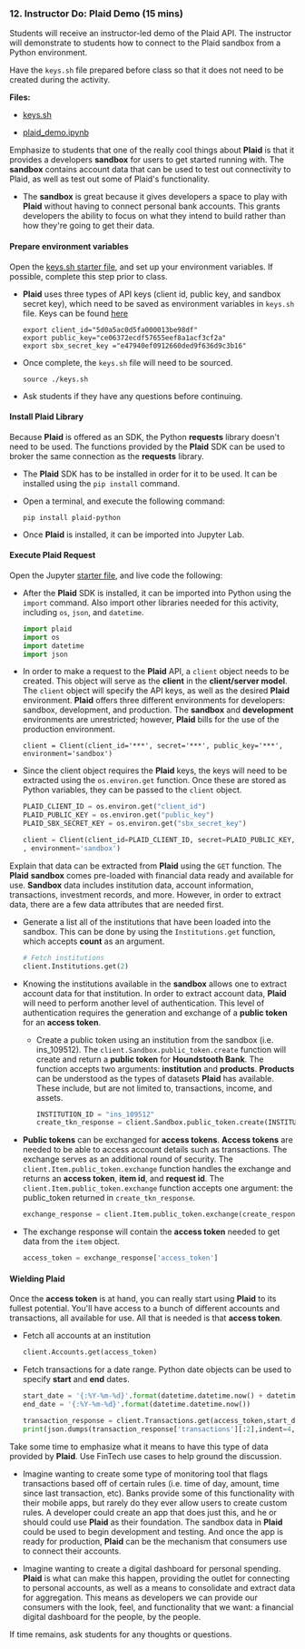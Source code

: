 ### 12. Instructor Do: Plaid Demo (15 mins)

Students will receive an instructor-led demo of the Plaid API. The instructor will demonstrate to students how to connect to the Plaid sandbox from a Python environment.

Have the `keys.sh` file prepared before class so that it does not need to be created during the activity.

**Files:**

* [keys.sh](Activities/12-Ins_Plaid_Demo/Solved/keys.sh)

* [plaid_demo.ipynb](Activities/12-Ins_Plaid_Demo/Solved/plaid_demo.ipynb)

Emphasize to students that one of the really cool things about **Plaid** is that it provides a developers **sandbox** for users to get started running with. The **sandbox** contains account data that can be used to test out connectivity to Plaid, as well as test out some of Plaid's functionality.

* The **sandbox** is great because it gives developers a space to play with **Plaid** without having to connect personal bank accounts. This grants developers the ability to focus on what they intend to build rather than how they're going to get their data.

#### Prepare environment variables

Open the [keys.sh starter file](Activities/12-Ins_Plaid_Demo/Solved/keys.sh), and set up your environment variables. If possible, complete this step prior to class.

* **Plaid** uses three types of API keys (client id, public key, and sandbox secret key), which need to be saved as environment variables in `keys.sh` file. Keys can be found [here](https://dashboard.plaid.com/account/keys)

  ```shell
  export client_id="5d0a5ac0d5fa000013be98df"
  export public_key="ce06372ecdf57655eef8a1acf3cf2a"
  export sbx_secret_key ="e47940ef0912660ded9f636d9c3b16"
  ```

* Once complete, the `keys.sh` file will need to be sourced.

  ```shell
  source ./keys.sh
  ```

* Ask students if they have any questions before continuing.

#### Install Plaid Library

Because **Plaid** is offered as an SDK, the Python **requests** library doesn't need to be used. The functions provided by the **Plaid** SDK can be used to broker the same connection as the **requests** library.

* The **Plaid** SDK has to be installed in order for it to be used. It can be installed using the `pip install` command.

* Open a terminal, and execute the following command:

  ```shell
  pip install plaid-python
  ```

* Once **Plaid** is installed, it can be imported into Jupyter Lab.

#### Execute Plaid Request

Open the Jupyter [starter file](Activities/12-Ins_Plaid_Demo/Solved/plaid_demo.ipynb), and live code the following:

* After the **Plaid** SDK is installed, it can be imported into Python using the `import` command. Also import other libraries needed for this activity, including `os`, `json`, and `datetime`.

  ```python
  import plaid
  import os
  import datetime
  import json
  ```

* In order to make a request to the **Plaid** API, a `client` object needs to be created. This object will serve as the **client** in the **client/server model**. The `client` object will specify the API keys, as well as the desired **Plaid** environment. **Plaid** offers three different environments for developers: sandbox, development, and production. The **sandbox** and **development** environments are unrestricted; however, **Plaid** bills for the use of the production environment.

  ```
  client = Client(client_id='***', secret='***', public_key='***', environment='sandbox')
  ```

* Since the client object requires the **Plaid** keys, the keys will need to be extracted using the `os.environ.get` function. Once these are stored as Python variables, they can be passed to the `client` object.

  ```python
  PLAID_CLIENT_ID = os.environ.get("client_id")
  PLAID_PUBLIC_KEY = os.environ.get("public_key")
  PLAID_SBX_SECRET_KEY = os.environ.get("sbx_secret_key")

  client = Client(client_id=PLAID_CLIENT_ID, secret=PLAID_PUBLIC_KEY, public_key=PLAID_SBX_SECRET_KEY
  , environment='sandbox')
  ```

Explain that data can be extracted from **Plaid** using the `GET` function. The **Plaid** **sandbox** comes pre-loaded with financial data ready and available for use. **Sandbox** data includes institution data, account information, transactions, investment records, and more. However, in order to extract data, there are a few data attributes that are needed first.

* Generate a list all of the institutions that have been loaded into the sandbox. This can be done by using the `Institutions.get` function, which accepts **count** as an argument.

  ```python
  # Fetch institutions
  client.Institutions.get(2)
  ```

* Knowing the institutions available in the **sandbox** allows one to extract account data for that institution. In order to extract account data, **Plaid** will need to perform another level of authentication. This level of authentication requires the generation and exchange of a **public token** for an **access token**.

  * Create a public token using an institution from the sandbox (i.e. ins_109512). The `client.Sandbox.public_token.create` function will create and return a **public token** for **Houndstooth Bank**. The function accepts two arguments: **institution** and **products**. **Products** can be understood as the types of datasets **Plaid** has available. These include, but are not limited to, transactions, income, and assets.

    ```python
    INSTITUTION_ID = "ins_109512"
    create_tkn_response = client.Sandbox.public_token.create(INSTITUTION_ID, ['transactions','income','assets'])
    ```

* **Public tokens** can be exchanged for **access tokens**. **Access tokens** are needed to be able to access account details such as transactions. The exchange serves as an additional round of security. The `client.Item.public_token.exchange` function handles the exchange and returns an **access token**, **item id**, and **request id**. The `client.Item.public_token.exchange` function accepts one argument: the public_token returned in `create_tkn_response`.

  ```python
  exchange_response = client.Item.public_token.exchange(create_response['public_token'])
  ```

* The exchange response will contain the **access token** needed to get data from the `item` object.

  ```python
  access_token = exchange_response['access_token']
  ```

#### Wielding Plaid

Once the **access token** is at hand, you can really start using **Plaid** to its fullest potential. You'll have access to a bunch of different accounts and transactions, all available for use. All that is needed is that **access token**.

* Fetch all accounts at an institution

  ```python
  client.Accounts.get(access_token)
  ```

* Fetch transactions for a date range. Python date objects can be used to specify **start** and **end** dates.

  ```python
  start_date = '{:%Y-%m-%d}'.format(datetime.datetime.now() + datetime.timedelta(-30))
  end_date = '{:%Y-%m-%d}'.format(datetime.datetime.now())

  transaction_response = client.Transactions.get(access_token,start_date,end_date)
  print(json.dumps(transaction_response['transactions'][:2],indent=4, sort_keys=True))
  ```

Take some time to emphasize what it means to have this type of data provided by **Plaid**. Use FinTech use cases to help ground the discussion.

* Imagine wanting to create some type of monitoring tool that flags transactions based off of certain rules (i.e. time of day, amount, time since last transaction, etc). Banks provide some of this functionality with their mobile apps, but rarely do they ever allow users to create custom rules. A developer could create an app that does just this, and he or should could use **Plaid** as their foundation. The sandbox data in **Plaid** could be used to begin development and testing. And once the app is ready for production, **Plaid** can be the mechanism that consumers use to connect their accounts.

* Imagine wanting to create a digital dashboard for personal spending. **Plaid** is what can make this happen, providing the outlet for connecting to personal accounts, as well as a means to consolidate and extract data for aggregation. This means as developers we can provide our consumers with the look, feel, and functionality that we want: a financial digital dashboard for the people, by the people.

If time remains, ask students for any thoughts or questions.
